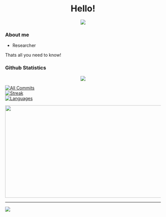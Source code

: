<h1 align="center">Hello!</h1>



<p align="center"> <a href="https://github.com/solacecoding"><img src = "https://github-readme-quotes-bay.vercel.app/quote?quoteCategory=motivational&theme=vue-dark&animation=grow_out_in"/> </a> </p>



<h3>About me</h3>
<ul>
  <li>Researcher</li>
</ul>

Thats all you need to know!

<h3>Github Statistics </h3>
<p align="center"> <a href="https://github.com/solacecoding"><img src= "https://github-profile-trophy.vercel.app/?username=solacecoding&theme=nord"/></a> </p>
<a href="https://github.com/solacecoding"> 

![All Commits](https://github-readme-stats.vercel.app/api?username=solacecoding&theme=catppuccin_mocha&hide_border=false&include_all_commits=true&count_private=true)<br/>
![Streak](https://github-readme-streak-stats.herokuapp.com/?user=solacecoding&theme=catppuccin_mocha&hide_border=false)<br/>
![Languages](https://github-readme-stats.vercel.app/api/top-langs/?username=solacecoding&theme=catppuccin_mocha&hide_border=false&include_all_commits=true&count_private=true&layout=compact)

</a>
<a href="https://github.com/devxb/gitanimals">
<img
  src="https://render.gitanimals.org/farms/SolaceCoding"
  width="600"
  height="300"
/>
</a>



---
[![](https://visitcount.itsvg.in/api?id=solacecoding&icon=0&color=0)](https://visitcount.itsvg.in)

